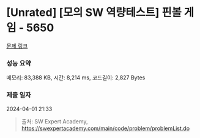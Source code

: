 # [Unrated] [모의 SW 역량테스트] 핀볼 게임 - 5650 

[문제 링크](https://swexpertacademy.com/main/code/problem/problemDetail.do?contestProbId=AWXRF8s6ezEDFAUo) 

### 성능 요약

메모리: 83,388 KB, 시간: 8,214 ms, 코드길이: 2,827 Bytes

### 제출 일자

2024-04-01 21:33



> 출처: SW Expert Academy, https://swexpertacademy.com/main/code/problem/problemList.do